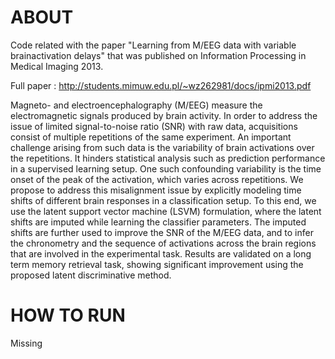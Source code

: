 ABOUT
=====

Code related with the paper "Learning from M/EEG data with variable brainactivation delays" that was published on Information Processing in Medical Imaging 2013.

Full paper : http://students.mimuw.edu.pl/~wz262981/docs/ipmi2013.pdf

Magneto- and electroencephalography (M/EEG) measure the electromagnetic signals produced by brain activity. In order to address the issue of limited signal-to-noise ratio (SNR) with raw data, acquisitions consist of multiple repetitions of the same experiment. An important challenge arising from such data is the variability of brain activations over the repetitions. It hinders statistical analysis such as prediction performance in a supervised learning setup. One such confounding variability is the time onset of the peak of the activation, which varies across repetitions. We propose to address this misalignment issue by explicitly modeling time shifts of different brain responses in a classification setup. To this end, we use the latent support vector machine (LSVM) formulation, where the latent shifts are imputed while learning the classifier parameters. The imputed shifts are further used to improve the SNR of the M/EEG data, and to infer the chronometry and the sequence of activations across the brain regions that are involved in the experimental task. Results are validated on a long term memory retrieval task, showing significant improvement using the proposed latent discriminative method.

HOW TO RUN
==========

Missing
